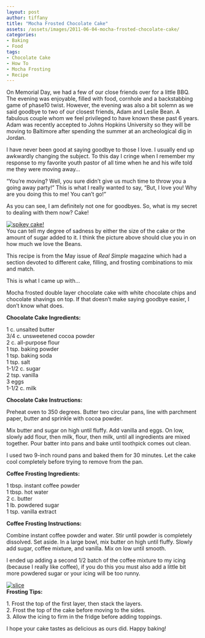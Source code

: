 ```yaml
---
layout: post
author: tiffany
title: "Mocha Frosted Chocolate Cake"
assets: /assets/images/2011-06-04-mocha-frosted-chocolate-cake/
categories: 
- Baking
- Food
tags: 
- Chocolate Cake
- How To
- Mocha Frosting
- Recipe
---
```


On Memorial Day, we had a few of our close friends over for a little BBQ. The evening was enjoyable, filled with food, cornhole and a backstabbing game of phase10 twist. However, the evening was also a bit solemn as we said goodbye to two of our closest friends, Adam and Leslie Bean. A fabulous couple whom we feel privileged to have known these past 6 years. Adam was recently accepted to Johns Hopkins University so they will be moving to Baltimore after spending the summer at an archeological dig in Jordan.

I have never been good at saying goodbye to those I love. I usually end up awkwardly changing the subject. To this day I cringe when I remember my response to my favorite youth pastor of all time when he and his wife told me they were moving away…

“You’re moving? Well, you sure didn’t give us much time to throw you a going away party!” This is what I really wanted to say, “But, I love you! Why are you doing this to me! You can’t go!”

As you can see, I am definitely not one for goodbyes. So, what is my secret to dealing with them now? Cake!

[![](jekyll_uploads/2011/06/cake-017-575x431.jpg "spikey cake!")](http://www.sweetpeonies.com/2011/06/mocha-frosted-chocolate-cake/cake-017/)  
You can tell my degree of sadness by either the size of the cake or the amount of sugar added to it. I think the picture above should clue you in on how much we love the Beans.

This recipe is from the May issue of _Real Simple_ magazine which had a section devoted to different cake, filling, and frosting combinations to mix and match.

This is what I came up with…

Mocha frosted double layer chocolate cake with white chocolate chips and chocolate shavings on top. If that doesn’t make saying goodbye easier, I don’t know what does.

**Chocolate Cake Ingredients:**

1 c. unsalted butter  
3/4 c. unsweetened cocoa powder  
2 c. all-purpose flour  
1 tsp. baking powder  
1 tsp. baking soda  
1 tsp. salt  
1-1/2 c. sugar  
2 tsp. vanilla  
3 eggs  
1-1/2 c. milk

**Chocolate Cake Instructions:**

Preheat oven to 350 degrees. Butter two circular pans, line with parchment paper, butter and sprinkle with cocoa powder.

Mix butter and sugar on high until fluffy. Add vanilla and eggs. On low, slowly add flour, then milk, flour, then milk, until all ingredients are mixed together. Pour batter into pans and bake until toothpick comes out clean.

I used two 9-inch round pans and baked them for 30 minutes. Let the cake cool completely before trying to remove from the pan.

**Coffee Frosting Ingredients:**

1 tbsp. instant coffee powder  
1 tbsp. hot water  
2 c. butter  
1 lb. powdered sugar  
1 tsp. vanilla extract

**Coffee Frosting Instructions:**

Combine instant coffee powder and water. Stir until powder is completely dissolved. Set aside. In a large bowl, mix butter on high until fluffy. Slowly add sugar, coffee mixture, and vanilla. Mix on low until smooth.

I ended up adding a second 1/2 batch of the coffee mixture to my icing (because I really like coffee), if you do this you must also add a little bit more powdered sugar or your icing will be too runny.

[![](jekyll_uploads/2011/06/cake-024-575x431.jpg "slice")](http://www.sweetpeonies.com/2011/06/mocha-frosted-chocolate-cake/cake-024/)  
**Frosting Tips:**

1\. Frost the top of the first layer, then stack the layers.  
2\. Frost the top of the cake before moving to the sides.  
3\. Allow the icing to firm in the fridge before adding toppings.

I hope your cake tastes as delicious as ours did. Happy baking!